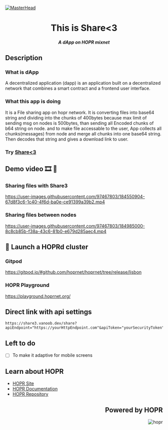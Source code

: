 [![MasterHead](https://user-images.githubusercontent.com/97467803/184258764-c681188d-2d77-44ba-8507-0f739499cfc6.png)](https://share3.vanoob.dev)


<h1 align="center">This is Share<3</h1>
<h5 align="center">A dApp on HOPR mixnet</h5>

## Description
### What is dApp 
A decentralized application (dapp) is an application built on a decentralized network that combines a smart contract and a frontend user interface.

### What this app is doing
It is a File sharing app on hopr network.
It is converting files into base64 string and dividing into the chunks of 400bytes because max limit of sending msg on nodes is 500bytes, than sending all Encoded chunks of b64 string on node.
and to make file accessable to the user, App collects all chunks(messages) from node and merge all chunks into one base64 string.
Then decodes that string and gives a download link to user.

### Try [Share<3](https://share3.vanoob.dev)

## Demo video 🎞 👀
### Sharing files with Share3
https://user-images.githubusercontent.com/97467803/184550904-67d8f3c6-1c40-4f6d-ba0e-ce91399a39b2.mp4

### Sharing files between nodes
https://user-images.githubusercontent.com/97467803/184985000-8c8cb85b-f38a-43c6-81b0-e679d285aec4.mp4



## 🚀 Launch a HOPRd cluster

### Gitpod
https://gitpod.io/#github.com/hoprnet/hoprnet/tree/release/lisbon

### HOPR Playground
https://playground.hoprnet.org/


## Direct link with api settings
```text
https://share3.vanoob.dev/share?apiEndpoint="https://yourHttpEndpoint.com"&apiToken="yourSecurityToken"
```

## Left to do
- [ ] To make it adaptive for mobile screens 


## Learn about HOPR

- [HOPR Site](https://hoprnet.org/)
- [HOPR Documentation](https://docs.hoprnet.org/)
- [HOPR Repository](https://github.com/hoprnet/hoprnet)

<h2 align="right">Powered by HOPR</h2>
<img align="right" src="https://user-images.githubusercontent.com/97467803/184551287-adc4e457-7069-4ae1-b3a0-2ff644e0a632.png" alt="hopr">
